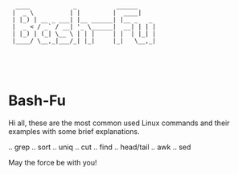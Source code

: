 ```

  ____            _           ______     
 |  _ \          | |         |  ____|    
 | |_) | __ _ ___| |__ ______| |__ _   _ 
 |  _ < / _` / __| '_ \______|  __| | | |
 | |_) | (_| \__ \ | | |     | |  | |_| |
 |____/ \__,_|___/_| |_|     |_|   \__,_|
                                         
                                         



```

# Bash-Fu
Hi all, these are the most common used Linux commands and their examples with some brief explanations.

.. grep
.. sort
.. uniq
.. cut
.. find
.. head/tail
.. awk
.. sed

May the force be with you!
